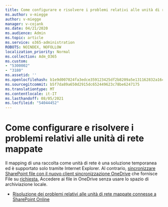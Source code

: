 ```yaml
---
title: Come configurare e risolvere i problemi relativi alle unità di rete mappate
ms.author: v-miegge
author: v-miegge
manager: v-cojank
ms.date: 04/21/2020
ms.audience: Admin
ms.topic: article
ms.service: o365-administration
ROBOTS: NOINDEX, NOFOLLOW
localization_priority: Normal
ms.collection: Adm_O365
ms.custom:
- "5300002"
- "3180"
ms.assetid: ''
ms.openlocfilehash: b1e9d007024fa3edce359123425df2b8209a5e131162832a16c651ff3fd6b5d3
ms.sourcegitcommit: b5f7da89a650d2915dc652449623c78be6247175
ms.translationtype: MT
ms.contentlocale: it-IT
ms.lasthandoff: 08/05/2021
ms.locfileid: "54044452"
---
```

# <a name="how-to-configure-and-troubleshoot-mapped-network-drives"></a>Come configurare e risolvere i problemi relativi alle unità di rete mappate

Il mapping di una raccolta come unità di rete è una soluzione temporanea ed è supportato solo tramite Internet Explorer. Al contrario, [sincronizzare SharePoint file con il nuovo client sincronizzazione OneDrive](https://support.office.com/article/6de9ede8-5b6e-4503-80b2-6190f3354a88) che fornisce File su [richiesta.](https://support.office.com/article/0e6860d3-d9f3-4971-b321-7092438fb38e) Accedere ai file in OneDrive senza usare lo spazio di archiviazione locale.

* [Risoluzione dei problemi relativi alle unità di rete mappate connesse a SharePoint Online](https://docs.microsoft.com/sharepoint/support/administration/troubleshoot-mapped-network-drives)